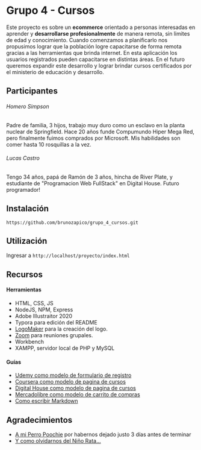 # Grupo 4 - Cursos

Este proyecto es sobre un **ecommerce** orientado a personas interesadas en aprender y **desarrollarse profesionalmente** de manera remota, sin limites de edad y conocimiento. Cuando comenzamos a planificarlo nos propusimos lograr que la población logre capacitarse de forma remota gracias a las herramientas que brinda internet. En esta aplicación los usuarios registrados pueden capacitarse en distintas áreas. En el futuro queremos expandir este desarrollo y lograr brindar cursos certificados por el ministerio de educación y desarrollo.



## Participantes

###### Homero Simpson
Padre de familia, 3 hijos, trabajo muy duro como un esclavo en la planta nuclear de Springfield. Hace 20 años funde Compumundo Hiper Mega Red, pero finalmente fuimos comprados por Microsoft. Mis habilidades son comer hasta 10 rosquillas a la vez.


###### Lucas Castro
Tengo 34 años, papá de Ramón de 3 años, hincha de River Plate, y estudiante de "Programacion Web FullStack" en Digital House. Futuro programador!


## Instalación

```https://github.com/brunozapico/grupo_4_cursos.git```


## Utilización

Ingresar a ```http://localhost/proyecto/index.html``` 


## Recursos

#### Herramientas

- HTML, CSS, JS
- NodeJS, NPM, Express
- Adobe Illustraitor 2020
- Typora para edición del README
- [LogoMaker](https://logomaker.thehoth.com/) para la creación del logo.
- [Zoom](https://zoom.us/) para reuniones grupales.
- Workbench
- XAMPP, servidor local de PHP y MySQL



#### Guías

- [Udemy como modelo de formulario de registro](https://www.udemy.com/es/)
- [Coursera como modelo de pagina de cursos](https://www.coursera.org/)
- [Digital House como modelo de pagina de cursos](https://www.digitalhouse.com/ar) 
- [Mercadolibre como modelo de carrito de compras](https://www.mercadolibre.com.ar/)
- [Como escribir Markdown](https://https://www.markdown.es/)


## Agradecimientos

- [A mi Perro Poochie](https://vignette.wikia.nocookie.net/lossimpson/images/9/9c/Poochie.png/revision/latest?cb=20090819011823&path-prefix=es) por habernos dejado justo 3 días antes de terminar
- [Y como olvidarnos del Niño Rata...](hhttps://zoom.us/ttps://miro.medium.com/max/2139/1*wVf0oHfP9iaU61YodjtAqQ.jpeg)